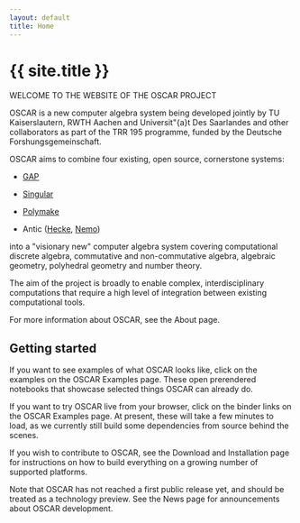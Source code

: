 ```yaml
---
layout: default
title: Home
---
```


# {{ site.title }}

WELCOME TO THE WEBSITE OF THE OSCAR PROJECT

OSCAR is a new computer algebra system being developed jointly by TU Kaiserslautern,
RWTH Aachen and Universit\"{a}t Des Saarlandes and other collaborators as part of
the TRR 195 programme, funded by the Deutsche Forshungsgemeinschaft.

OSCAR aims to combine four existing, open source, cornerstone systems:

  * [GAP](https://www.gap-system.org/)

  * [Singular](https://www.singular.uni-kl.de/)

  * [Polymake](https://polymake.org/doku.php)

  * Antic ([Hecke](https://github.com/thofma/Hecke.jl/), [Nemo](http://nemocas.org))

into a "visionary new" computer algebra system covering computational discrete algebra,
commutative and non-commutative algebra, algebraic geometry, polyhedral geometry and
number theory.

The aim of the project is broadly to enable complex, interdisciplinary computations
that require a high level of integration between existing computational tools.

For more information about OSCAR, see the About page.

## Getting started

If you want to see examples of what OSCAR looks like, click on the examples on the
OSCAR Examples page. These open prerendered notebooks that showcase selected things
OSCAR can already do.

If you want to try OSCAR live from your browser, click on the binder links on the OSCAR
Examples page. At present, these will take a few minutes to load, as we currently still
build some dependencies from source behind the scenes.

If you wish to contribute to OSCAR, see the Download and Installation page for
instructions on how to build everything on a growing number of supported platforms.

Note that OSCAR has not reached a first public release yet, and should be treated as
a technology preview. See the News page for announcements about OSCAR development.

